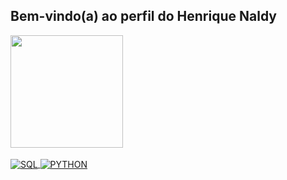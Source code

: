 ## Bem-vindo(a) ao perfil do Henrique Naldy 

 <div>
   <a href="https://github.com/henrique-naldy">
   <img height="180em" src="https://github-readme-stats.vercel.app/api?username=henrique-naldy&show_icons=true&theme=tokyonight&include_all_commits=true&count_private=true"/>



</div>
<div style="display: inline_block"><br>
 <img align="center" alt="SQL" src="https://img.shields.io/badge/Microsoft_SQL_Server-CC2927?style=for-the-badge&logo=microsoft-sql-server&logoColor=white">
 <img align="center" alt="PYTHON" src="https://img.shields.io/badge/Python-14354C?style=for-the-badge&logo=python&logoColor=white">
</div>
 
 <br>
 
